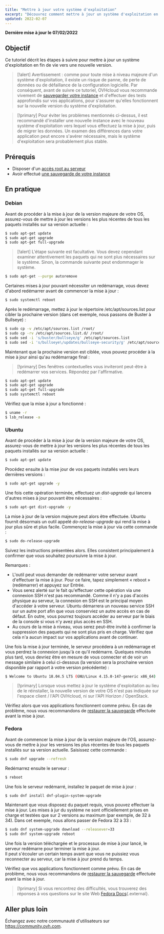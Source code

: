 ```yaml
---
title: "Mettre à jour votre système d'exploitation"
excerpt: "Découvrez comment mettre à jour un système d'exploitation en fin de vie"
updated: 2022-02-07
---
```


**Dernière mise à jour le 07/02/2022**

## Objectif

Ce tutoriel décrit les étapes à suivre pour mettre à jour un système d'exploitation en fin de vie vers une nouvelle version.

> [!alert]
> Avertissement : comme pour toute mise à niveau majeure d'un système d'exploitation, il existe un risque de panne, de perte de données ou de défaillance de la configuration logicielle.
> Par conséquent, avant de suivre ce tutoriel, OVHcloud vous recommande vivement de [sauvegarder votre instance](/pages/platform/public-cloud/save_an_instance) et d'effectuer des tests approfondis sur vos applications, pour s'assurer qu'elles fonctionnent sur la nouvelle version du système d'exploitation.
>

> [!primary]
> Pour éviter les problèmes mentionnés ci-dessus, il est recommandé d'installer une nouvelle instance avec le nouveau système d'exploitation vers lequel vous effectuez la mise à jour, puis de migrer les données.
> Un examen des différences dans votre application peut encore s'avérer nécessaire, mais le système d'exploitation sera probablement plus stable.
>

## Prérequis

- Disposer d'un [accès root au serveur](/pages/platform/public-cloud/become_root_and_change_password)
- Avoir effectué [une sauvegarde de votre instance](/pages/platform/public-cloud/save_an_instance)

## En pratique

### Debian

Avant de procéder à la mise à jour de la version majeure de votre OS, assurez-vous de mettre à jour les versions les plus récentes de tous les paquets installés sur sa version actuelle :

```bash
$ sudo apt-get update
$ sudo apt-get upgrade
$ sudo apt-get full-upgrade
```

> [!alert]
> L'étape suivante est facultative.
> Vous devez cependant examiner attentivement les paquets qui ne sont plus nécessaires sur le système. Sinon, la commande suivante peut endommager le système. 
>

```bash
$ sudo apt-get --purge autoremove
```

Certaines mises à jour pouvant nécessiter un redémarrage, vous devez d'abord redémarrer avant de commencer la mise à jour :

```bash
$ sudo systemctl reboot
```

Après le redémarrage, mettez à jour le répertoire /etc/apt/sources.list pour cibler la prochaine version (dans cet exemple, nous passons de Buster à Bullseye) :

```bash
$ sudo cp -v /etc/apt/sources.list /root/
$ sudo cp -rv /etc/apt/sources.list.d/ /root/
$ sudo sed -i 's/buster/bullseye/g' /etc/apt/sources.list
$ sudo sed -i 's/bullseye\/updates/bullseye-security/g' /etc/apt/sources.list
```

Maintenant que la prochaine version est ciblée, vous pouvez procéder à la mise à jour ainsi qu'au redémarrage final :

> [!primary]
> Des fenêtres contextuelles vous inviteront peut-être à redémarrer vos services. Répondez par l'affirmative.
>

```bash
$ sudo apt-get update
$ sudo apt-get upgrade
$ sudo apt-get full-upgrade
$ sudo systemctl reboot
```

Vérifiez que la mise à jour a fonctionné :

```bash
$ uname -r
$ lsb_release -a
```

### Ubuntu

Avant de procéder à la mise à jour de la version majeure de votre OS, assurez-vous de mettre à jour les versions les plus récentes de tous les paquets installés sur sa version actuelle :

```sh
$ sudo apt-get update
```

Procédez ensuite à la mise jour de vos paquets installés vers leurs dernières versions :

```sh
$ sudo apt-get upgrade -y
```

Une fois cette opération terminée, effectuez un *dist-upgrade* qui lancera d'autres mises à jour pouvant être nécessaires :

```sh
$ sudo apt-get dist-upgrade -y
```

La mise à jour de la version majeure peut alors être effectuée. Ubuntu fournit désormais un outil appelé *do-release-upgrade* qui rend la mise à jour plus sûre et plus facile. Commençez la mise à jour via cette commande :

```sh
$ sudo do-release-upgrade
```

Suivez les instructions présentées alors. Elles consistent principalement à confirmer que vous souhaitez poursuivre la mise à jour.

Remarques :

- L'outil peut vous demander de redémarrer votre serveur avant d'effectuer la mise à jour. Pour ce faire, tapez simplement « reboot » (redémarrer) et appuyez sur Entrée.
- Vous serez alerté sur le fait qu'effectuer cette opération via une connexion SSH n'est pas recommandé. Comme il n'y a pas d'accès physique au serveur, la connexion en SSH est le principal moyen d'accéder à votre serveur.
Ubuntu démarrera un nouveau service SSH sur un autre port afin que vous conserviez un autre accès en cas de défaut. En outre, vous pourrez toujours accéder au serveur par le biais de la console si vous n'y avez plus accès en SSH.
- Au cours de la mise à niveau, vous serez peut-être invité à confirmer la suppression des paquets qui ne sont plus pris en charge. Vérifiez que cela n'a aucun impact sur vos applications avant de continuer.

Une fois la mise à jour terminée, le serveur procédera à un redémarrage et vous perdrez la connexion jusqu'à ce qu'il redémarre.
Quelques minutes plus tard, vous devriez être en mesure de vous connecter et de voir un message similaire à celui ci-dessous (la version sera la prochaine version disponible par rapport à votre version précédente) :

```sh
$ Welcome to Ubuntu 18.04.5 LTS (GNU/Linux 4.15.0-147-generic x86_64)
```

> [!primary]
> Lorsque vous mettez à jour le système d'exploitation au lieu de le réinstaller, la nouvelle version de votre OS n'est pas indiquée sur l'espace client / l'API OVHcloud, ni sur l'API Horizon / OpenStack.
>

Vérifiez alors que vos applications fonctionnent comme prévu. En cas de problème, nous vous recommandons de [restaurer la sauvegarde](/pages/platform/public-cloud/create_restore_a_virtual_server_with_a_backup) effectuée avant la mise à jour.

### Fedora

Avant de commencer la mise à jour de la version majeure de l'OS, assurez-vous de mettre à jour les versions les plus récentes de tous les paquets installés sur sa version actuelle. Saisissez cette commande :

```sh
$ sudo dnf upgrade --refresh
```

Redémarrez ensuite le serveur :

```sh
$ reboot
```

Une fois le serveur redémarré, installez le paquet de mise à jour :

```sh
$ sudo dnf install dnf-plugin-system-upgrade
```

Maintenant que vous disposez du paquet requis, vous pouvez effectuer la mise à jour. Les mises à jur du système ne sont officiellement prises en charge et testées que sur 2 versions au maximum (par exemple, de 32 à 34).
Dans cet exemple, nous allons passer de Fedora 32 à 33 :

```sh
$ sudo dnf system-upgrade download --releasever=33
$ sudo dnf system-upgrade reboot
```

Une fois la version téléchargée et le processus de mise à jour lancé, le serveur redémarre pour terminer la mise à jour.
<br>Il peut s'écouler un certain temps avant que vous ne puissiez vous reconnecter au serveur, car la mise à jour prend du temps.

Vérifiez que vos applications fonctionnent comme prévu. En cas de problème, nous vous recommandons de [restaurer la sauvegarde](/pages/platform/public-cloud/create_restore_a_virtual_server_with_a_backup) effectuée avant la mise à jour.

> [!primary]
> Si vous rencontrez des difficultés, vous trouverez des réponses à vos questions sur le site Web [Fedora Docs](https://docs.fedoraproject.org/en-US/quick-docs/dnf-system-upgrade/){.external}.
>

## Aller plus loin

Échangez avec notre communauté d'utilisateurs sur <https://community.ovh.com>.
